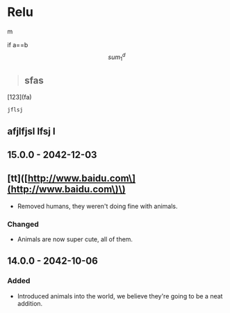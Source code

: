 # Relu

m

if a==b $$sum_1^{d}$$

> ## sfas

\[123\]\(fa\)

```text
jflsj
```

## afjlfjsl lfsj l

## 15.0.0 - 2042-12-03

## \[tt\]\([http://www.baidu.com\](http://www.baidu.com\)\)

* Removed humans, they weren't doing fine with animals.

### Changed

* Animals are now super cute, all of them.

## 14.0.0 - 2042-10-06

### Added

* Introduced animals into the world, we believe they're going to be a neat addition.

